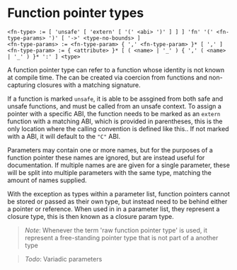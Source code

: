 # Function pointer types
```
<fn-type> := [ 'unsafe' [ 'extern' [ '(' <abi> ')' ] ] ] 'fn' '(' <fn-type-params> ')' [ '->' <type-no-bounds> ]
<fn-type-params> := <fn-type-param> { ',' <fn-type-param> }* [ ',' ]
<fn-type-param> := { <attribute> }* [ ( <name> | '_' ) { ',' ( <name> | '_' ) }* ':' ] <type>
```

A function pointer type can refer to a function whose identity is not known at compile time.
The can be created via coercion from functions and non-capturing closures with a matching signature.

If a function is marked `unsafe`, it is able to be assgined from both safe and unsafe functions, and must be called from an unsafe context.
To assign a pointer with a specific ABI, the function needs to be marked as an `extern` function with a matching ABI, which is provided in parentheses, this is the only location where the calling convention is defined like this..
If not marked with a ABI, it will default to the `"C"` ABI.

Parameters may contain one or more names, but for the purposes of a function pointer these names are ignored, but are instead useful for documentation.
If multiple names are are given for a single parameter, these will be split into multiple parameters with the same type, matching the amount of names supplied.

With the exception as types within a parameter list, function pointers cannot be stored or passed as their own type, but instead need to be behind either a pointer or reference.
When used in in a parameter list, they represent a closure type, this is then known as a closure param type.

> _Note_: Whenever the term 'raw function pointer type' is used, it represent a free-standing pointer type that is not part of a another type

> _Todo_: Variadic parameters

